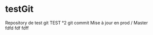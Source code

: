 # testGit
Repository de test git 
TEST °2
git commit 
Mise à jour en prod / Master  
fdfd
fdf
 fdff 